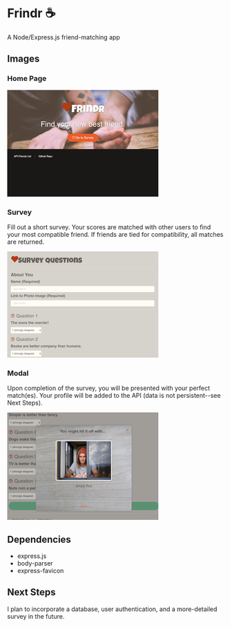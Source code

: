 # Frindr :coffee:
A Node/Express.js friend-matching app

## Images

### Home Page
![home page](app/public/images/frindr.png?raw=true "Home Page")

### Survey

Fill out a short survey.  Your scores are matched with other users to find your most compatible friend.  If friends are tied for compatibility, all matches are returned.

![survey](app/public/images/survey.png?raw=true "Survey Page") 


### Modal


Upon completion of the survey, you will be presented with your perfect match(es). Your profile will be added to the API (data is not persistent--see Next Steps).

![matches](app/public/images/matches.png?raw=true "Matches Example")


## Dependencies
* express.js
* body-parser
* express-favicon

## Next Steps
I plan to incorporate a database, user authentication, and a more-detailed survey in the future.